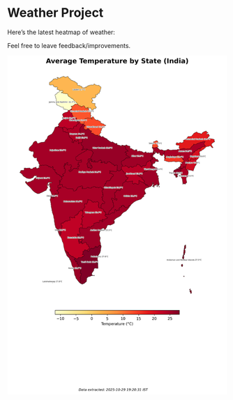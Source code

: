 # Weather Project

Here’s the latest heatmap of weather:

Feel free to leave feedback/improvements.

![India Heatmap](docs/assets/india_heatmap.png?v=021BA9)
